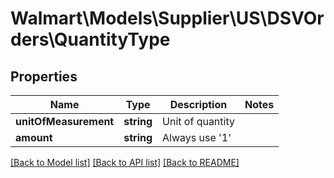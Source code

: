 # Walmart\Models\Supplier\US\DSVOrders\QuantityType

## Properties

Name | Type | Description | Notes
------------ | ------------- | ------------- | -------------
**unitOfMeasurement** | **string** | Unit of quantity |
**amount** | **string** | Always use '1' |


[[Back to Model list]](./) [[Back to API list]](../../../../../README.md#supported-apis) [[Back to README]](../../../../../README.md)
